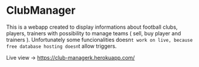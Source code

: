 # ClubManager
This is a webapp created to display informations about football clubs, players, trainers with possibility to manage teams ( sell, buy player and trainers ). 
Unfortunately some funcionalities doesn`t work on live, because free database hosting doesn`t allow triggers.

Live view -> https://club-managerk.herokuapp.com/
